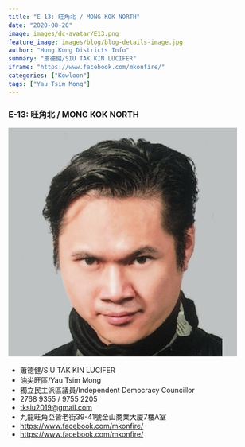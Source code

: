 ```yaml
---
title: "E-13: 旺角北 / MONG KOK NORTH"
date: "2020-08-20"
image: images/dc-avatar/E13.png
feature_image: images/blog/blog-details-image.jpg
author: "Hong Kong Districts Info"
summary: "蕭德健/SIU TAK KIN LUCIFER"
iframe: "https://www.facebook.com/mkonfire/"
categories: ["Kowloon"]
tags: ["Yau Tsim Mong"]
---
```


### E-13: 旺角北 / MONG KOK NORTH  
![](/images/dc-avatar/E13.png)  

 - 蕭德健/SIU TAK KIN LUCIFER  
 - 油尖旺區/Yau Tsim Mong  
 - 獨立民主派區議員/Independent Democracy Councillor  
 - 2768 9355 / 9755 2205  
 - tksiu2019@gmail.com  
 - 九龍旺角亞皆老街39-41號金山商業大廈7樓A室  
 - https://www.facebook.com/mkonfire/  
 - https://www.facebook.com/mkonfire/
